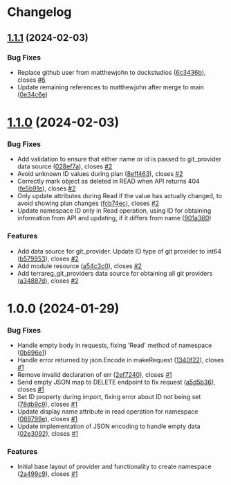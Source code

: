 # Changelog

## [1.1.1](https://gitlab.dockstudios.co.uk/pub/terra/terraform-provider-terrareg/compare/v1.1.0...v1.1.1) (2024-02-03)


### Bug Fixes

* Replace github user from matthewjohn to dockstudios ([6c3436b](https://gitlab.dockstudios.co.uk/pub/terra/terraform-provider-terrareg/commit/6c3436bce30e549fd323641c8cb59b6f2d0ff0f2)), closes [#6](https://gitlab.dockstudios.co.uk/pub/terra/terraform-provider-terrareg/issues/6)
* Update remaining references to matthewjohn after merge to main ([0e34c6e](https://gitlab.dockstudios.co.uk/pub/terra/terraform-provider-terrareg/commit/0e34c6e2f0dc5767c9b97b53d25fe14e430ae5c7))

# [1.1.0](https://gitlab.dockstudios.co.uk/pub/terra/terraform-provider-terrareg/compare/v1.0.0...v1.1.0) (2024-02-03)


### Bug Fixes

* Add validation to ensure that either name or id is passed to git_provider data source ([028ef7a](https://gitlab.dockstudios.co.uk/pub/terra/terraform-provider-terrareg/commit/028ef7a74fa7b186f49688873f5a6bed69670a9b)), closes [#2](https://gitlab.dockstudios.co.uk/pub/terra/terraform-provider-terrareg/issues/2)
* Avoid unknown ID values during plan ([8eff463](https://gitlab.dockstudios.co.uk/pub/terra/terraform-provider-terrareg/commit/8eff46327e2cad16d3e47fdb2aecc44a02403f8c)), closes [#2](https://gitlab.dockstudios.co.uk/pub/terra/terraform-provider-terrareg/issues/2)
* Correctly mark object as deleted in READ when API returns 404 ([fe5b91e](https://gitlab.dockstudios.co.uk/pub/terra/terraform-provider-terrareg/commit/fe5b91eab8f8cbdc5de4bd05bfcc511c29228a65)), closes [#2](https://gitlab.dockstudios.co.uk/pub/terra/terraform-provider-terrareg/issues/2)
* Only update attributes during Read if the value has actually changed, to avoid showing plan changes ([fcb74ec](https://gitlab.dockstudios.co.uk/pub/terra/terraform-provider-terrareg/commit/fcb74ecdb2109aef2d2cafa2c2a61981a298cb69)), closes [#2](https://gitlab.dockstudios.co.uk/pub/terra/terraform-provider-terrareg/issues/2)
* Update namespace ID only in Read operation, using ID for obtaining information from API and updating, if it differs from name ([901a360](https://gitlab.dockstudios.co.uk/pub/terra/terraform-provider-terrareg/commit/901a360482123faa243ff5aed87d524c19464808))


### Features

* Add data source for git_provider. Update ID type of git provider to int64 ([b579953](https://gitlab.dockstudios.co.uk/pub/terra/terraform-provider-terrareg/commit/b5799535d6cc47f2a92531c95dfe561d5453bb79)), closes [#2](https://gitlab.dockstudios.co.uk/pub/terra/terraform-provider-terrareg/issues/2)
* Add module resource ([a54c3c0](https://gitlab.dockstudios.co.uk/pub/terra/terraform-provider-terrareg/commit/a54c3c0298d9fd0866dba8e01b649262ddadc2dc)), closes [#2](https://gitlab.dockstudios.co.uk/pub/terra/terraform-provider-terrareg/issues/2)
* Add terrareg_git_providers data source for obtaining all git providers ([a34887d](https://gitlab.dockstudios.co.uk/pub/terra/terraform-provider-terrareg/commit/a34887d42cbe6dceddd9a5484ed525ceef513cf6)), closes [#2](https://gitlab.dockstudios.co.uk/pub/terra/terraform-provider-terrareg/issues/2)

# 1.0.0 (2024-01-29)


### Bug Fixes

* Handle empty body in requests, fixing 'Read' method of namespace ([0b696e1](https://gitlab.dockstudios.co.uk/pub/terra/terraform-provider-terrareg/commit/0b696e15137f8d5086d1a0faa17c881f3e337697))
* Handle error returned by json.Encode in makeRequest ([1340f22](https://gitlab.dockstudios.co.uk/pub/terra/terraform-provider-terrareg/commit/1340f22aaa287909f00f3370ec742fdb4ff69a4a)), closes [#1](https://gitlab.dockstudios.co.uk/pub/terra/terraform-provider-terrareg/issues/1)
* Remove invalid declaration of err ([2ef7240](https://gitlab.dockstudios.co.uk/pub/terra/terraform-provider-terrareg/commit/2ef72403d0c95e138f3cc1742b495e3a3c2aa7e1)), closes [#1](https://gitlab.dockstudios.co.uk/pub/terra/terraform-provider-terrareg/issues/1)
* Send empty JSON map to DELETE endpoint to fix request ([a5d5b36](https://gitlab.dockstudios.co.uk/pub/terra/terraform-provider-terrareg/commit/a5d5b3687a42685d38d27062bc21062b4271daf7)), closes [#1](https://gitlab.dockstudios.co.uk/pub/terra/terraform-provider-terrareg/issues/1)
* Set ID property during import, fixing error about ID not being set ([78db9c9](https://gitlab.dockstudios.co.uk/pub/terra/terraform-provider-terrareg/commit/78db9c95834f018ae48c0d56f61f16e1a7796f59)), closes [#1](https://gitlab.dockstudios.co.uk/pub/terra/terraform-provider-terrareg/issues/1)
* Update display name attribute in read operation for namespace ([069799e](https://gitlab.dockstudios.co.uk/pub/terra/terraform-provider-terrareg/commit/069799e9bd0bf45afb4c03b101ba3666b7b33a9b)), closes [#1](https://gitlab.dockstudios.co.uk/pub/terra/terraform-provider-terrareg/issues/1)
* Update implementation of JSON encoding to handle empty data ([02e3092](https://gitlab.dockstudios.co.uk/pub/terra/terraform-provider-terrareg/commit/02e3092d86571b7eb8949f2fd82648f954896c49)), closes [#1](https://gitlab.dockstudios.co.uk/pub/terra/terraform-provider-terrareg/issues/1)


### Features

* Initial base layout of provider and functionality to create namespace ([2a499c9](https://gitlab.dockstudios.co.uk/pub/terra/terraform-provider-terrareg/commit/2a499c9f1484c2cff41b0a546074c2b9e2c08eec)), closes [#1](https://gitlab.dockstudios.co.uk/pub/terra/terraform-provider-terrareg/issues/1)
